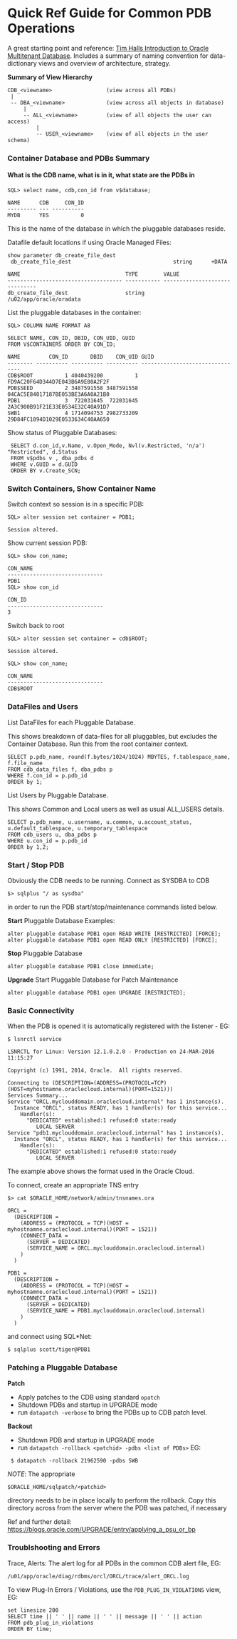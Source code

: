 # Quick Ref Guide for Common PDB Operations #

A great starting point and reference: [Tim Halls Introduction to Oracle Multitenant Database](https://oracle-base.com/articles/12c/multitenant-overview-container-database-cdb-12cr1).  Includes a summary of naming convention for data-dictionary views and overview of architecture, strategy. 

**Summary of View Hierarchy**

```
CDB_<viewname>                 (view across all PDBs)
 |
 -- DBA_<viewname>             (view across all objects in database)
     |
     -- ALL_<viewname>         (view of all objects the user can access)
         |
         -- USER_<viewname>    (view of all objects in the user schema)
```

### Container Database and PDBs Summary ###
#### What is the CDB name, what is in it, what state are the PDBs in ####
```
SQL> select name, cdb,con_id from v$database;

NAME      CDB     CON_ID
--------- --- ----------
MYDB      YES          0

```
This is the name of the database in which the pluggable databases reside.

Datafile default locations if using Oracle Managed Files:

```
show parameter db_create_file_dest
 db_create_file_dest                                string      +DATA

NAME                                 TYPE        VALUE
------------------------------------ ----------- ------------------------------
db_create_file_dest                  string      /u02/app/oracle/oradata
```


List the pluggable databases in the container:
```
SQL> COLUMN NAME FORMAT A8

SELECT NAME, CON_ID, DBID, CON_UID, GUID 
FROM V$CONTAINERS ORDER BY CON_ID;

NAME         CON_ID       DBID    CON_UID GUID
-------- ---------- ---------- ---------- --------------------------------
CDB$ROOT          1 4040439200          1 FD9AC20F64D344D7E043B6A9E80A2F2F
PDB$SEED          2 3487591558 3487591558 04CAC5E84017187BE053BE3A6A0A21B0
PDB1              3  722031645  722031645 2A3C900B91F21E33E0534E32C40A91D7
SWB1              4 1714094753 2982733209 29D84FC1094D1029E0533634C40AA650
```

Show status of  Pluggable Databases:

``` {SQL}
 SELECT d.con_id,v.Name, v.Open_Mode, Nvl(v.Restricted, 'n/a') "Restricted", d.Status
 FROM v$pdbs v , dba_pdbs d
 WHERE v.GUID = d.GUID
 ORDER BY v.Create_SCN;
```

### Switch Containers, Show Container Name ###

Switch context so session is in a specific PDB:

```
SQL> alter session set container = PDB1;

Session altered.
```

Show current session PDB:
```
SQL> show con_name;

CON_NAME
------------------------------
PDB1
SQL> show con_id

CON_ID
------------------------------
3
```

Switch back to root
```
SQL> alter session set container = cdb$ROOT;

Session altered.

SQL> show con_name;

CON_NAME
------------------------------
CDB$ROOT
```

### DataFiles and Users ###

List DataFiles for each Pluggable Database.

This shows breakdown of data-files for all pluggables, but excludes the Container Database.  Run this from the root container context.
```{SQL}
SELECT p.pdb_name, round(f.bytes/1024/1024) MBYTES, f.tablespace_name, f.file_name 
FROM cdb_data_files f, dba_pdbs p
WHERE f.con_id = p.pdb_id
ORDER by 1;
```

List Users by Pluggable Database.

This shows Common and Local users as well as usual ALL_USERS details.

```{SQL}
SELECT p.pdb_name, u.username, u.common, u.account_status, u.default_tablespace, u.temporary_tablespace
FROM cdb_users u, dba_pdbs p
WHERE u.con_id = p.pdb_id
ORDER by 1,2;
```

### Start / Stop PDB ###

Obviously the CDB needs to be running.  Connect as SYSDBA to CDB 
```
$> sqlplus "/ as sysdba"
```
in order to run the PDB start/stop/maintenance commands listed below.

**Start** Pluggable Database Examples:

```
alter pluggable database PDB1 open READ WRITE [RESTRICTED] [FORCE];
alter pluggable database PDB1 open READ ONLY [RESTRICTED] [FORCE];
```

**Stop** Pluggable Database

```
alter pluggable database PDB1 close immediate;
```


**Upgrade** Start Pluggable Database for Patch Maintenance

```
alter pluggable database PDB1 open UPGRADE [RESTRICTED];
```

### Basic Connectivity ###

When the PDB is opened it is automatically registered with the listener - EG:

```
$ lsnrctl service

LSNRCTL for Linux: Version 12.1.0.2.0 - Production on 24-MAR-2016 11:15:27

Copyright (c) 1991, 2014, Oracle.  All rights reserved.

Connecting to (DESCRIPTION=(ADDRESS=(PROTOCOL=TCP)(HOST=myhostnamne.oraclecloud.internal)(PORT=1521)))
Services Summary...
Service "ORCL.myclouddomain.oraclecloud.internal" has 1 instance(s).
  Instance "ORCL", status READY, has 1 handler(s) for this service...
    Handler(s):
      "DEDICATED" established:1 refused:0 state:ready
         LOCAL SERVER
Service "pdb1.myclouddomain.oraclecloud.internal" has 1 instance(s).
  Instance "ORCL", status READY, has 1 handler(s) for this service...
    Handler(s):
      "DEDICATED" established:1 refused:0 state:ready
         LOCAL SERVER

```

The example above shows the format used in the Oracle Cloud.

To connect, create an appropriate TNS entry 

```
$> cat $ORACLE_HOME/network/admin/tnsnames.ora

ORCL =
  (DESCRIPTION =
    (ADDRESS = (PROTOCOL = TCP)(HOST = myhostnamne.oraclecloud.internal)(PORT = 1521))
    (CONNECT_DATA =
      (SERVER = DEDICATED)
      (SERVICE_NAME = ORCL.myclouddomain.oraclecloud.internal)
    )
  )

PDB1 =
  (DESCRIPTION =
    (ADDRESS = (PROTOCOL = TCP)(HOST = myhostnamne.oraclecloud.internal)(PORT = 1521))
    (CONNECT_DATA =
      (SERVER = DEDICATED)
      (SERVICE_NAME = PDB1.myclouddomain.oraclecloud.internal)
    )
  )

```
and connect using SQL*Net:

```
$ sqlplus scott/tiger@PDB1
```


### Patching a Pluggable Database ###

**Patch**
+ Apply patches to the CDB using standard ```opatch```
+ Shutdown PDBs and startup in UPGRADE mode
+ run ```datapatch -verbose``` to bring the PDBs up to CDB patch level.

**Backout**
+ Shutdown PDB and startup in UPGRADE mode
+ run ```datapatch -rollback <patchid> -pdbs <list of PDBs>``` EG:

``` $ datapatch -rollback 21962590 -pdbs SWB```

*NOTE*: The appropriate
```
$ORACLE_HOME/sqlpatch/<patchid>
```

directory needs to be in place locally to perform the rollback.  Copy this directory across from the server where the PDB was patched, if necessary

Ref and further detail:
https://blogs.oracle.com/UPGRADE/entry/applying_a_psu_or_bp

### Troublshooting and Errors ###

Trace, Alerts: The alert log for all PDBs in the common CDB alert file, EG:

```
/u01/app/oracle/diag/rdbms/orcl/ORCL/trace/alert_ORCL.log
```

To view Plug-In Errors / Violations, use the ```PDB_PLUG_IN_VIOLATIONS``` view,  EG:

```{SQL}
set linesize 200
SELECT time || ' ' || name || ' ' || message || ' ' || action
FROM pdb_plug_in_violations
ORDER BY time;

```
